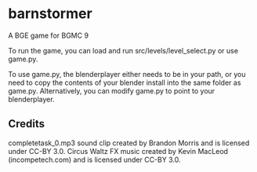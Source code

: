 barnstormer
===========

A BGE game for BGMC 9

To run the game, you can load and run src/levels/level_select.py or use game.py.

To use game.py, the blenderplayer either needs to be in your path, or you need to copy the contents of your blender install into the same folder as game.py.
Alternatively, you can modify game.py to point to your blenderplayer.

Credits
-------
completetask_0.mp3 sound clip created by Brandon Morris and is licensed under CC-BY 3.0.
Circus Waltz FX music created by Kevin MacLeod (incompetech.com) and is licensed under CC-BY 3.0.

